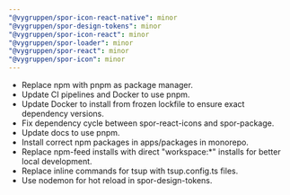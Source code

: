 ```yaml
---
"@vygruppen/spor-icon-react-native": minor
"@vygruppen/spor-design-tokens": minor
"@vygruppen/spor-icon-react": minor
"@vygruppen/spor-loader": minor
"@vygruppen/spor-react": minor
"@vygruppen/spor-icon": minor
---
```


- Replace npm with pnpm as package manager.
- Update CI pipelines and Docker to use pnpm.
- Update Docker to install from frozen lockfile to ensure exact dependency versions.
- Fix dependency cycle between spor-react-icons and spor-package.
- Update docs to use pnpm.
- Install correct npm packages in apps/packages in monorepo.
- Replace npm-feed installs with direct "workspace:\*" installs for better local development.
- Replace inline commands for tsup with tsup.config.ts files.
- Use nodemon for hot reload in spor-design-tokens.
